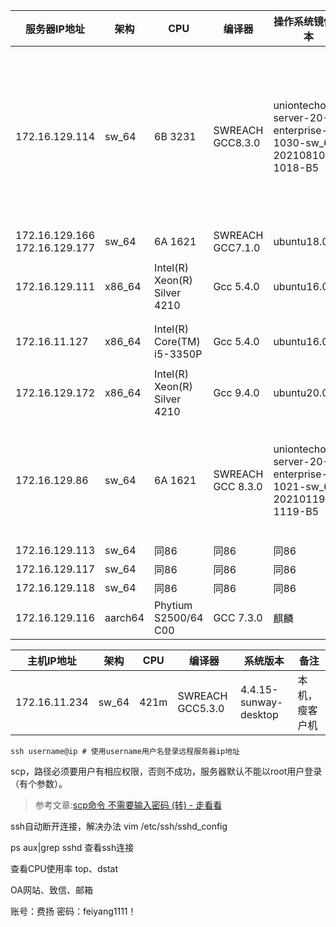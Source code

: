 | 服务器IP地址                      | 架构    | CPU                          | 编译器            | 操作系统镜像版本                                             | 备注                                                                                  |
| --------------------------------- | ------- | ---------------------------- | ----------------- | ------------------------------------------------------------ | ------------------------------------------------------------------------------------- |
| 172.16.129.114                    | sw_64   | 6B 3231                      | SWREACH GCC8.3.0  | uniontechos-server-20-enterprise-1030-sw_64-20210810-1018-B5 | 内核要更换，链接器和gdb有问题，source env.sh。114是挂载的硬盘用户主目录实际在/mnt下。 |
| 172.16.129.166<br/>172.16.129.177 | sw_64   | 6A 1621                      | SWREACH GCC7.1.0  | ubuntu18.04.3                                                |                                                                                       |
| 172.16.129.111                    | x86_64  | Intel(R) Xeon(R) Silver 4210 | Gcc 5.4.0         | ubuntu16.04                                                  | /mnt/fy 可以存东西，当仓库用                                                          |
| 172.16.11.127                     | x86_64  | Intel(R) Core(TM) i5-3350P   | Gcc 5.4.0         | ubuntu16.04                                                  | /mnt/ 下有测试压缩包                                                                  |
| 172.16.129.172                    | x86_64  | Intel(R) Xeon(R) Silver 4210 | Gcc 9.4.0         | ubuntu20.04.1                                                |                                                                                       |
| 172.16.129.86                     | sw_64   | 6A 1621                      | SWREACH GCC 8.3.0 | uniontechos-server-20-enterprise-1021-sw_64-20210119-1119-B5 | binutil要重新编译，g++和gfortran未安装，软件仓库有问题。                              |
| 172.16.129.113                    | sw_64   | 同86                         | 同86              | 同86                                                         | 同86                                                                                  |
| 172.16.129.117                    | sw_64   | 同86                         | 同86              | 同86                                                         | 同86                                                                                  |
| 172.16.129.118                    | sw_64   | 同86                         | 同86              | 同86                                                         | 同86                                                                                  |
| 172.16.129.116                    | aarch64 | Phytium S2500/64 C00         | GCC 7.3.0         | 麒麟                                                         |                                                                                       |

| 主机IP地址        | 架构    | CPU  | 编译器              | 系统版本                  | 备注      |
| ------------- | ----- | ---- | ---------------- | --------------------- | ------- |
| 172.16.11.234 | sw_64 | 421m | SWREACH GCC5.3.0 | 4.4.15-sunway-desktop | 本机，瘦客户机 |

```shell
ssh username@ip # 使用username用户名登录远程服务器ip地址
```

scp，路径必须要用户有相应权限，否则不成功，服务器默认不能以root用户登录（有个参数）。

> 参考文章:[scp命令 不需要输入密码 (转) - 走看看](http://t.zoukankan.com/waterdragon-p-2937251.html)

ssh自动断开连接，解决办法
vim /etc/ssh/sshd_config 

ps aux|grep sshd 查看ssh连接

查看CPU使用率 top、dstat

OA网站、致信、邮箱

账号：费扬
密码：feiyang1111！
